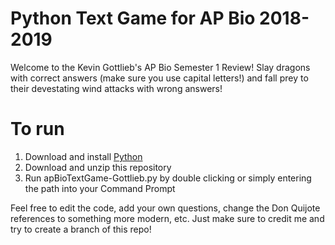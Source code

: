 # Python Text Game for AP Bio 2018-2019
Welcome to the Kevin Gottlieb's AP Bio Semester 1 Review! Slay dragons with correct answers (make sure you use capital letters!) and fall prey to their devestating wind attacks with wrong answers!

# To run #
1. Download and install [Python](https://www.python.org/downloads/)
2. Download and unzip this repository
3. Run apBioTextGame-Gottlieb.py by double clicking or simply entering the path into your Command Prompt

Feel free to edit the code, add your own questions, change the Don Quijote references to something more modern, etc. Just make sure to credit me and try to create a branch of this repo!